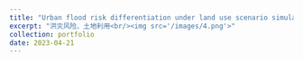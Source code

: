 ```yaml
---
title: "Urban flood risk differentiation under land use scenario simulation"
excerpt: "洪灾风险、土地利用<br/><img src='/images/4.png'>"
collection: portfolio
date: 2023-04-21
---
```

